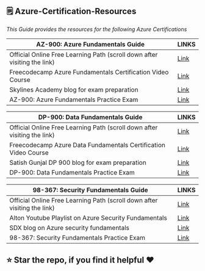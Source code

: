 ## 🗒️ Azure-Certification-Resources
_This Guide provides the resources for the following Azure Certifications_ <br>



| AZ-900: Azure Fundamentals Guide | LINKS |
| ------ | ------ |
| Official Online Free Learning Path (scroll down after visiting the link) | [Link](https://docs.microsoft.com/en-us/learn/certifications/azure-fundamentals/) |
| Freecodecamp Azure Fundamentals Certification Video Course | [Link](https://youtu.be/NKEFWyqJ5XA) |
| Skylines Academy blog for exam preparation | [Link](https://www.skylinesacademy.com/az900-azure-fundamentals-ultimate-study-guide) |
| AZ-900: Azure Fundamentals Practice Exam | [Link](https://www.itexams.com/info/AZ-900) |


| DP-900: Data Fundamentals Guide | LINKS |
| ------ | ------ |
| Official Online Free Learning Path (scroll down after visiting the link) | [Link](https://docs.microsoft.com/en-us/learn/certifications/exams/dp-900) |
| Freecodecamp Azure Data Fundamentals Certification Video Course | [Link](https://youtu.be/P3qmqUZJ7l0) |
| Satish Gunjal DP 900 blog for exam preparation | [Link](https://satishgunjal.com/dp_900/) |
| DP-900: Data Fundamentals Practice Exam | [Link](https://www.itexams.com/info/DP-900) |

| 98-367: Security Fundamentals Guide | LINKS |
| ------ | ------ |
| Official Online Free Learning Path (scroll down after visiting the link) | [Link](https://docs.microsoft.com/en-us/azure/security/fundamentals/) |
| Alton Youtube Playlist on Azure Security Fundamentals | [Link](https://youtube.com/playlist?list=PLTFCpqU24Ce7kzwON3LkXI0XL6gFo7wjS) |
| SDX blog on Azure security fundamentals | [Link](https://www.sdxcentral.com/cloud/definitions/microsoft-azure-security-fundamentals/) |
| 98-367: Security Fundamentals Practice Exam | [Link](https://www.itexams.com/info/98-367) |


## :star: Star the repo, if you find it helpful ❤️
